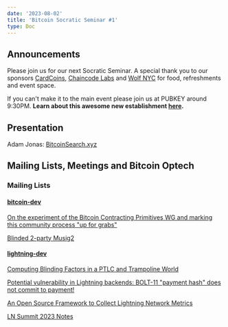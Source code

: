 ```yaml
---
date: '2023-08-02'
title: 'Bitcoin Socratic Seminar #1'
type: Doc
---
```


## Announcements

Please join us for our next Socratic Seminar. A special thank you to our sponsors <a href="https://cardcoins.co" data-no-summary>CardCoins</a>, <a href="https://chaincode.com" data-no-summary>Chaincode Labs</a> and <a href="https://wolfnyc.com" data-no-summary>Wolf NYC</a> for food, refreshments and event space.

If you can't make it to the main event please join us at PUBKEY around 9:30PM. **Learn about this awesome new establishment <a href="https://ny.eater.com/2022/12/13/23494423/pubkey-opening-manhattan-bitcoin-bar" data-no-summary>here</a>.**

## Presentation

Adam Jonas: <a href="https://bitcoinsearch.xyz/" data-no-summary>BitcoinSearch.xyz</a>

## Mailing Lists, Meetings and Bitcoin Optech

### Mailing Lists

#### <a href="https://lists.linuxfoundation.org/pipermail/bitcoin-dev" data-no-summary>bitcoin-dev</a>

[On the experiment of the Bitcoin Contracting Primitives WG and marking this community process "up for grabs"](https://lists.linuxfoundation.org/pipermail/bitcoin-dev/2023-July/021786.html)

[Blinded 2-party Musig2](https://lists.linuxfoundation.org/pipermail/bitcoin-dev/2023-July/021792.html)

<h4> <a href="https://lists.linuxfoundation.org/pipermail/lightning-dev" data-no-summary>lightning-dev</a> </h4>

[Computing Blinding Factors in a PTLC and Trampoline World](https://lists.linuxfoundation.org/pipermail/lightning-dev/2023-June/003999.html)

[Potential vulnerability in Lightning backends: BOLT-11 "payment hash" does not commit to payment!](https://lists.linuxfoundation.org/pipermail/lightning-dev/2023-June/003983.html)

[An Open Source Framework to Collect Lightning Network Metrics](https://lists.linuxfoundation.org/pipermail/lightning-dev/2023-July/004011.html)

[LN Summit 2023 Notes](https://lists.linuxfoundation.org/pipermail/lightning-dev/2023-July/004014.html)
